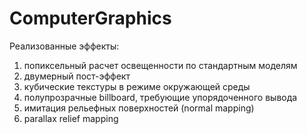 # ComputerGraphics
Реализованные эффекты:
1) попиксельный расчет освещенности по стандартным моделям
2) двумерный пост-эффект
3) кубические текстуры в режиме окружающей среды
4) полупрозрачные billboard, требующие упорядоченного вывода
5) имитация рельефных поверхностей (normal mapping)
6) parallax relief mapping
